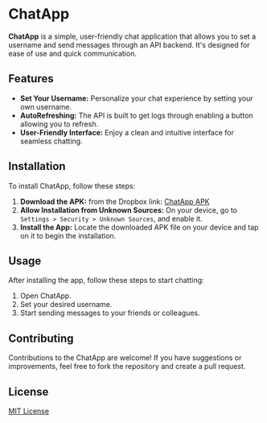 # ChatApp

**ChatApp** is a simple, user-friendly chat application that allows you to set a username and send messages through an API backend. It's designed for ease of use and quick communication.

## Features

- **Set Your Username:** Personalize your chat experience by setting your own username.
- **AutoRefreshing:** The API is built to get logs through enabling a button allowing you to refresh.
- **User-Friendly Interface:** Enjoy a clean and intuitive interface for seamless chatting.

## Installation

To install ChatApp, follow these steps:

1. **Download the APK:** from the Dropbox link: [ChatApp APK](https://www.dropbox.com/scl/fi/kteqv89obdc8wr3xczs0n/application-7d0dbfd6-99c5-415c-8566-9197ccd4bfa2.apk?rlkey=meuf54ghdpg9jly083l211hzc&dl=0)
2. **Allow Installation from Unknown Sources:** On your device, go to `Settings > Security > Unknown Sources`, and enable it.
3. **Install the App:** Locate the downloaded APK file on your device and tap on it to begin the installation.

## Usage

After installing the app, follow these steps to start chatting:

1. Open ChatApp.
2. Set your desired username.
3. Start sending messages to your friends or colleagues.

## Contributing

Contributions to the ChatApp are welcome! If you have suggestions or improvements, feel free to fork the repository and create a pull request.

## License

[MIT License](LICENSE.md)
